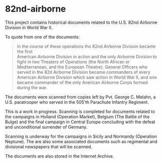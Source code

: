 # 82nd-airborne

This project contains historical documents related to the U.S. 82nd Airborne Division in World War II.

To quote from one of the documents:
> In the course of these operations tho 82nd Airborne Division became the first  
> American Airborne Division in action and the only Airborne Division to fight in
> two Theaters of Operations (the North African or Mediterranean, and the European
> Theatre). General Officers who served in the 82d Airborne Division became
> commanders of every American Airborne Division which saw action in World War II,
> and one became commander of the only Anerican Airborne Corps formed during the war.

The documents were scanned from copies left by Pvt. George C. Melahn, a U.S. paratrooper who served in the 505'th Parachute Infantry Regiment.

This is a work in progress. Scanning is completed for documents related to the campaigns in Holland (Operation Market), Belgium (The Battle of the Bulge) and the final campaign in Central Europe concluding with the defeat and unconditional surrender of Germany.

Scanning is underway for the campaigns in Sicily and Normandy (Operation Neptune). The are also some associated documents such as regimental and divisional newspapers that will be scanned.

The documents are also stored in the Internet Archive.
